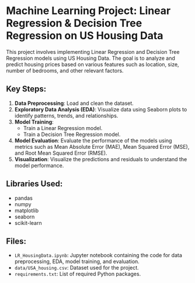 # Machine Learning Project: Linear Regression & Decision Tree Regression on US Housing Data

This project involves implementing Linear Regression and Decision Tree Regression models using US Housing Data. The goal is to analyze and predict housing prices based on various features such as location, size, number of bedrooms, and other relevant factors.

## Key Steps:
1. **Data Preprocessing**: Load and clean the dataset.
2. **Exploratory Data Analysis (EDA)**: Visualize data using Seaborn plots to identify patterns, trends, and relationships.
3. **Model Training**:
   - Train a Linear Regression model.
   - Train a Decision Tree Regression model.
4. **Model Evaluation**: Evaluate the performance of the models using metrics such as Mean Absolute Error (MAE), Mean Squared Error (MSE), and Root Mean Squared Error (RMSE).
5. **Visualization**: Visualize the predictions and residuals to understand the model performance.

## Libraries Used:
- pandas
- numpy
- matplotlib
- seaborn
- scikit-learn

## Files:
- `LR_HousingData.ipynb`: Jupyter notebook containing the code for data preprocessing, EDA, model training, and evaluation.
- `data/USA_housing.csv`: Dataset used for the project.
- `requirements.txt`: List of required Python packages.
